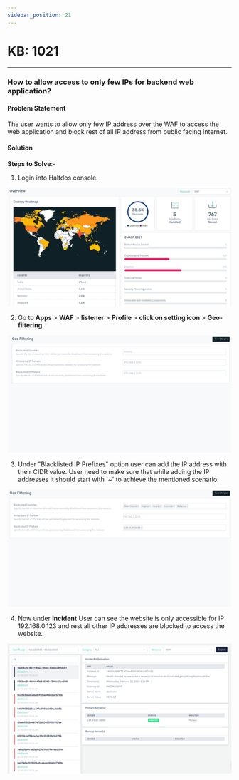 ```yaml
---
sidebar_position: 21
---
```


# KB: 1021
-----------

### **How to allow access to only few IPs for backend web application?**

#### **Problem Statement**

The user wants to allow only few IP address over the WAF to access the web application and block rest of all IP address from public facing internet.

#### **Solution**

**Steps to Solve**:-

1. Login into Haltdos console.

![kb-1021](/img/waf/v8/kb/kb_1021_overview.png)

2. Go to  **Apps** > **WAF** > **listener** > **Profile** > **click on setting icon** > **Geo-filtering**

![kb-1021](/img/waf/v8/kb/kb_1021_geo_filtering.png)

3. Under "Blacklisted IP Prefixes" option user can add the IP address with their CIDR value. User need to make sure that while adding the IP addresses it should start with '~' to achieve the mentioned scenario.

![kb-1021](/img/waf/v8/kb/kb_1021_geo_configured.png)

4. Now under **Incident** User can see the website is only accessible for IP 192.168.0.123 and rest all other IP addresses are blocked to access the website.

![kb-1021](/img/waf/v8/kb/kb_1021_incident.png)



